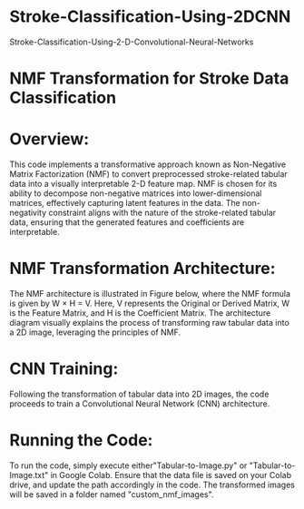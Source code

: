 # Stroke-Classification-Using-2DCNN
Stroke-Classification-Using-2-D-Convolutional-Neural-Networks

# NMF Transformation for Stroke Data Classification
# Overview:
This code implements a transformative approach known as Non-Negative Matrix Factorization (NMF) to convert preprocessed stroke-related tabular data into a visually interpretable 2-D feature map. NMF is chosen for its ability to decompose non-negative matrices into lower-dimensional matrices, effectively capturing latent features in the data. The non-negativity constraint aligns with the nature of the stroke-related tabular data, ensuring that the generated features and coefficients are interpretable.

# NMF Transformation Architecture:
The NMF architecture is illustrated in Figure below, where the NMF formula is given by W × H = V. Here, V represents the Original or Derived Matrix, W is the Feature Matrix, and H is the Coefficient Matrix. The architecture diagram visually explains the process of transforming raw tabular data into a 2D image, leveraging the principles of NMF.


# CNN Training:
Following the transformation of tabular data into 2D images, the code proceeds to train a Convolutional Neural Network (CNN) architecture. 

# Running the Code:
To run the code, simply execute either"Tabular-to-Image.py" or "Tabular-to-Image.txt" in Google Colab. Ensure that the data file is saved on your Colab drive, and update the path accordingly in the code. The transformed images will be saved in a folder named "custom_nmf_images".
